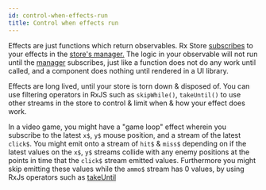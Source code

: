 ```yaml
---
id: control-when-effects-run
title: Control when effects run
---
```


Effects are just functions which return observables. Rx Store [subscribes](https://rxjs-dev.firebaseapp.com/guide/subscription) to your effects in the [store's manager.](../basic-concepts/manager.md) The logic in your observable will not run until the [manager](../basic-concepts/manager.md) subscribes, just like a function does not do any work until called, and a component does nothing until rendered in a UI library.

Effects are long lived, until your store is torn down & disposed of. You can use filtering operators in RxJS such as `skipWhile()`, `takeUntil()` to use other streams in the store to control & limit when & how your effect does work.

In a video game, you might have a "game loop" effect wherein you subscribe to the latest `x$`, `y$` mouse position, and a stream of the latest `click$`. You might emit onto a stream of `hit$` & `miss$` depending on if the latest values on the `x$`, `y$` streams collide with any enemy positions at the points in time that the `click$` stream emitted values. Furthermore you might skip emitting these values while the `ammo$` stream has 0 values, by using RxJs operators such as [takeUntil](https://rxjs-dev.firebaseapp.com/api/operators/takeUntil)
